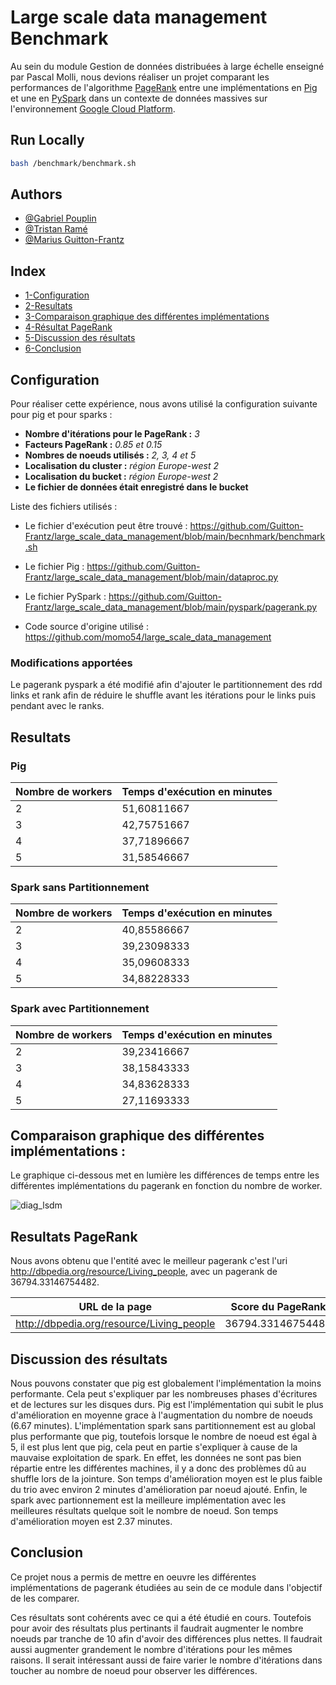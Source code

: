 # Large scale data management Benchmark

Au sein du module Gestion de données distribuées à large échelle enseigné par Pascal Molli, nous devions réaliser un projet comparant les performances de l'algorithme [PageRank](https://wikipedia.org/wiki/PageRank) entre une implémentations en [Pig](https://pig.apache.org/) et une en [PySpark](https://spark.apache.org/docs/latest/api/python/index.html) dans un contexte de données massives sur l'environnement [Google Cloud Platform](https://cloud.google.com).

## Run Locally

```bash
bash /benchmark/benchmark.sh
```
## Authors

- [@Gabriel Pouplin](https://github.com/Lapin-Obez)
- [@Tristan Ramé](https://github.com/TRRame)
- [@Marius Guitton-Frantz](https://github.com/Guitton-Frantz)

## Index

* [1-Configuration](#configuration) 
* [2-Resultats](#resultats) 
* [3-Comparaison graphique des différentes implémentations](#comparaison-graphique-des-différentes-implementations)
* [4-Résultat PageRank](#resultats-pagerank)
* [5-Discussion des résultats](#discussion-des-resultats)
* [6-Conclusion](#conclusion)


<a name="configuration"/>

## Configuration

Pour réaliser cette expérience, nous avons utilisé la configuration suivante pour pig et pour sparks :
* **Nombre d'itérations pour le PageRank :** _3_
* **Facteurs PageRank :** _0.85 et 0.15_
* **Nombres de noeuds utilisés :** _2, 3, 4 et 5_
* **Localisation du cluster :** _région Europe-west 2_
* **Localisation du bucket :** _région Europe-west 2_
* **Le fichier de données était enregistré dans le bucket**

Liste des fichiers utilisés : 
* Le fichier d'exécution peut être trouvé : https://github.com/Guitton-Frantz/large_scale_data_management/blob/main/becnhmark/benchmark.sh

* Le fichier Pig : https://github.com/Guitton-Frantz/large_scale_data_management/blob/main/dataproc.py

* Le fichier PySpark : https://github.com/Guitton-Frantz/large_scale_data_management/blob/main/pyspark/pagerank.py

* Code source d'origine utilisé : https://github.com/momo54/large_scale_data_management

### Modifications apportées

Le pagerank pyspark a été modifié afin d'ajouter le partitionnement des rdd links et rank afin de réduire le shuffle avant les itérations pour le links puis pendant avec le ranks. 


<a name="resultats"/>

## Resultats

### Pig

| Nombre de workers | Temps d'exécution en minutes |
|---|---|
| 2 | 51,60811667 |
| 3 | 42,75751667 |
| 4 | 37,71896667 |
| 5 | 31,58546667 |

### Spark sans Partitionnement

| Nombre de workers | Temps d'exécution en minutes |
|---|---|
| 2 | 40,85586667 |
| 3 | 39,23098333 |
| 4 | 35,09608333 |
| 5 | 34,88228333 |

### Spark avec Partitionnement

| Nombre de workers | Temps d'exécution en minutes |
|---|---|
| 2 | 39,23416667 |
| 3 | 38,15843333 |
| 4 | 34,83628333 |
| 5 | 27,11693333 |


<a name="comparaison-graphique-des-différentes-implementations"/>

## Comparaison graphique des différentes implémentations :
Le graphique ci-dessous met en lumière les différences de temps entre les différentes implémentations du pagerank en fonction du nombre de worker.

![diag_lsdm](https://github.com/Guitton-Frantz/large_scale_data_management/assets/60448956/70b294d3-d107-4a6f-9333-4c3f1a74f7ea)

<a name="resultats-pagerank"/>

## Resultats PageRank
Nous avons obtenu que l'entité avec le meilleur pagerank c'est l'uri http://dbpedia.org/resource/Living_people, avec un pagerank de 36794.33146754482.

| URL de la page | Score du PageRank |
|---|---|
| http://dbpedia.org/resource/Living_people |  36794.33146754482  |


<a name="discussion-des-resultats"/>

## Discussion des résultats

Nous pouvons constater que pig est globalement l'implémentation la moins performante. Cela peut s'expliquer par les nombreuses phases d'écritures et de lectures sur les disques durs. Pig est l'implémentation qui subit le plus d'amélioration en moyenne grace à l'augmentation du nombre de noeuds (6.67 minutes). L'implémentation spark sans partitionnement est au global plus performante que pig, toutefois lorsque le nombre de noeud est égal à 5, il est plus lent que pig, cela peut en partie s'expliquer à cause de la mauvaise exploitation de spark. En effet, les données ne sont pas bien répartie entre les différentes machines, il y a donc des problèmes dû au shuffle lors de la jointure. Son temps d'amélioration moyen est le plus faible du trio avec environ 2 minutes d'amélioration par noeud ajouté. Enfin, le spark avec partionnement est la meilleure implémentation avec les meilleures résultats quelque soit le nombre de noeud. Son temps d'amélioration moyen est 2.37 minutes.

<a name="conclusion"/>

## Conclusion
Ce projet nous a permis de mettre en oeuvre les différentes implémentations de pagerank étudiées au sein de ce module dans l'objectif de les comparer. 

Ces résultats sont cohérents avec ce qui a été étudié en cours. Toutefois pour avoir des résultats plus pertinants il faudrait augmenter le nombre noeuds par tranche de 10 afin d'avoir des différences plus nettes. Il faudrait aussi augmenter grandement le nombre d'itérations pour les mêmes raisons. Il serait intéressant aussi de faire varier le nombre d'itérations dans toucher au nombre de noeud pour observer les différences.

